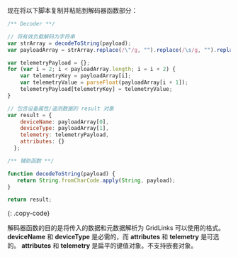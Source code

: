 现在将以下脚本复制并粘贴到解码器函数部分：

```javascript
/** Decoder **/

// 将有效负载解码为字符串
var strArray = decodeToString(payload);
var payloadArray = strArray.replace(/\"/g, "").replace(/\s/g, "").replace(/\\n/g, "").split(',');

var telemetryPayload = {};
for (var i = 2; i < payloadArray.length; i = i + 2) {
    var telemetryKey = payloadArray[i];
    var telemetryValue = parseFloat(payloadArray[i + 1]);
    telemetryPayload[telemetryKey] = telemetryValue;
}

// 包含设备属性/遥测数据的 result 对象
var result = {
    deviceName: payloadArray[0],
    deviceType: payloadArray[1],
    telemetry: telemetryPayload,
    attributes: {}
  };

/** 辅助函数 **/

function decodeToString(payload) {
   return String.fromCharCode.apply(String, payload);
}

return result;
``` 
{: .copy-code}


解码器函数的目的是将传入的数据和元数据解析为 GridLinks 可以使用的格式。
**deviceName** 和 **deviceType** 是必需的，而 **attributes** 和 **telemetry** 是可选的。
**attributes** 和 **telemetry** 是扁平的键值对象。不支持嵌套对象。